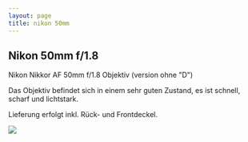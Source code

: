 ```yaml
---
layout: page
title: nikon 50mm
---
```


## Nikon 50mm f/1.8

Nikon Nikkor AF 50mm f/1.8 Objektiv (version ohne "D")

Das Objektiv befindet sich in einem sehr guten Zustand, es ist schnell, scharf und lichtstark. 

Lieferung erfolgt inkl. Rück- und Frontdeckel.

![](http://ruvido.github.io/ebay/img/nikon50mm.jpg)
